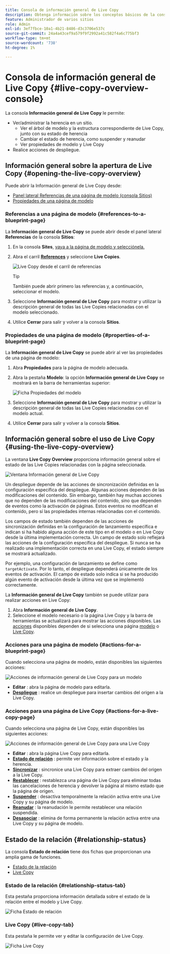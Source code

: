 ```yaml
---
title: Consola de información general de Live Copy
description: Obtenga información sobre los conceptos básicos de la consola de información general de Live Copy para comprender rápidamente el estado de las Live Copies y sincronizar el contenido.
feature: Administrador de varios sitios
role: Admin
exl-id: 3ef7fbce-10a1-4b21-8486-d3c3706e537c
source-git-commit: 24a4a43cef9a579f9f2992a41c582f4a6c775bf3
workflow-type: tm+mt
source-wordcount: '738'
ht-degree: 1%

---
```


# Consola de información general de Live Copy {#live-copy-overview-console}

La consola **Información general de Live Copy** le permite:

* Ver/administrar la herencia en un sitio.
   * Ver el árbol de modelo y la estructura correspondiente de Live Copy, junto con su estado de herencia
   * Cambiar el estado de herencia, como suspender y reanudar
   * Ver propiedades de modelo y Live Copy
* Realice acciones de despliegue.

## Información general sobre la apertura de Live Copy {#opening-the-live-copy-overview}

Puede abrir la Información general de Live Copy desde:

* [Panel lateral Referencias de una página de modelo (consola Sitios)](#opening-live-copy-overview-references-for-a-blueprint-page)
* [Propiedades de una página de modelo](#opening-live-copy-overview-properties-of-a-blueprint-page)

### Referencias a una página de modelo {#references-to-a-blueprint-page}

La **Información general de Live Copy** se puede abrir desde el panel lateral **Referencias** de la consola **Sitios**:

1. En la consola **Sites**, [vaya a la página de modelo y selecciónela.](/help/sites-cloud/authoring/getting-started/basic-handling.md#viewing-and-selecting-resources)
1. Abra el carril **[References](/help/sites-cloud/authoring/getting-started/basic-handling.md#references)** y seleccione **Live Copies**.

   ![Live Copy desde el carril de referencias](../assets/live-copy-references.png)

   >[!TIP]
   >
   >También puede abrir primero las referencias y, a continuación, seleccionar el modelo.

1. Seleccione **Información general de Live Copy** para mostrar y utilizar la descripción general de todas las Live Copies relacionadas con el modelo seleccionado.
1. Utilice **Cerrar** para salir y volver a la consola **Sitios**.

### Propiedades de una página de modelo {#properties-of-a-blueprint-page}

La **Información general de Live Copy** se puede abrir al ver las propiedades de una página de modelo:

1. Abra **Propiedades** para la página de modelo adecuada.
1. Abra la pestaña **Modelo**: la opción **Información general de Live Copy** se mostrará en la barra de herramientas superior:

   ![Ficha Propiedades del modelo](../assets/live-copy-blueprint-tab.png)

1. Seleccione **Información general de Live Copy** para mostrar y utilizar la descripción general de todas las Live Copies relacionadas con el modelo actual.

1. Utilice **Cerrar** para salir y volver a la consola **Sitios**.

## Información general sobre el uso de Live Copy {#using-the-live-copy-overview}

La ventana **Live Copy Overview** proporciona información general sobre el estado de las Live Copies relacionadas con la página seleccionada.

![Ventana Información general de Live Copy](../assets/live-copy-overview.png)

Un despliegue depende de las acciones de sincronización definidas en la configuración específica del despliegue. Algunas acciones dependen de las modificaciones del contenido. Sin embargo, también hay muchas acciones que no dependen de las modificaciones del contenido, sino que dependen de eventos como la activación de páginas. Estos eventos no modifican el contenido, pero sí las propiedades internas relacionadas con el contenido.

Los campos de estado también dependen de las acciones de sincronización definidas en la configuración de lanzamiento específica e indican si ha habido alguna acción de este tipo en el modelo o en Live Copy desde la última implementación correcta. Un campo de estado solo reflejará las acciones de la configuración específica del despliegue. Si nunca se ha realizado una implementación correcta en una Live Copy, el estado siempre se mostrará actualizado.

Por ejemplo, una configuración de lanzamiento se define como `targetActivate`. Por lo tanto, el despliegue dependerá únicamente de los eventos de activación. El campo de estado solo indica si se ha producido algún evento de activación desde la última vez que se implementó correctamente.

La **Información general de Live Copy** también se puede utilizar para realizar acciones en Live Copy:

1. Abra **Información general de Live Copy**.
1. Seleccione el modelo necesario o la página Live Copy y la barra de herramientas se actualizará para mostrar las acciones disponibles. Las [acciones](overview.md#terms-used) disponibles dependen de si selecciona una página [modelo](#actions-for-a-blueprint-page) o [Live Copy](#actions-for-a-live-copy-page).

### Acciones para una página de modelo {#actions-for-a-blueprint-page}

Cuando selecciona una página de modelo, están disponibles las siguientes acciones:

![Acciones de información general de Live Copy para un modelo](../assets/live-copy-overview-actions-blueprint.png)

* **Editar** : abra la página de modelo para editarla.
* **[Despliegue](overview.md#rollout-and-synchronize)** : realice un despliegue para insertar cambios del origen a la Live Copy.

### Acciones para una página de Live Copy {#actions-for-a-live-copy-page}

Cuando selecciona una página de Live Copy, están disponibles las siguientes acciones:

![Acciones de información general de Live Copy para una Live Copy](../assets/live-copy-overview-actions.png)

* **Editar** : abra la página Live Copy para editarla.
* **[Estado de relación](#relationship-status)** : permite ver información sobre el estado y la herencia.
* **[Sincronizar](overview.md#rollout-and-synchronize)** : sincronice una Live Copy para extraer cambios del origen a la Live Copy.
* **[Restablecer](creating-live-copies.md#resetting-a-live-copy-page)** : restablezca una página de Live Copy para eliminar todas las cancelaciones de herencia y devolver la página al mismo estado que la página de origen.
* **[Suspender](overview.md#suspending-and-cancelling-inheritance-and-synchronization)** : desactiva temporalmente la relación activa entre una Live Copy y su página de modelo.
* **[Reanudar](creating-live-copies.md#resuming-inheritance-for-a-page)** : la reanudación le permite restablecer una relación suspendida.
* **[Desasociar](overview.md#detaching-a-live-copy)** : elimina de forma permanente la relación activa entre una Live Copy y su página de modelo.

## Estado de la relación {#relationship-status}

La consola **Estado de relación** tiene dos fichas que proporcionan una amplia gama de funciones.

* [Estado de la relación](#relationship-status-tab)
* [Live Copy   ](#live-copy-tab)

### Estado de la relación {#relationship-status-tab}

Esta pestaña proporciona información detallada sobre el estado de la relación entre el modelo y Live Copy.

![Ficha Estado de relación](../assets/live-copy-relationship-status.png)

### Live Copy    {#live-copy-tab}

Esta pestaña le permite ver y editar la configuración de Live Copy.

![Ficha Live Copy](../assets/live-copy-relationship-status-live-copy.png)
